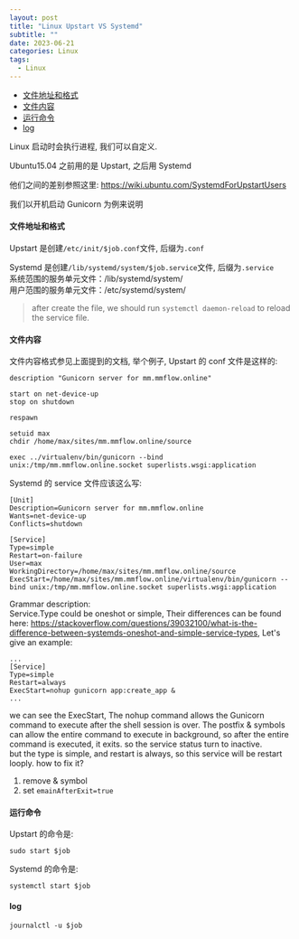 ```yaml
---
layout: post
title: "Linux Upstart VS Systemd"
subtitle: ""
date: 2023-06-21
categories: Linux
tags:
  - Linux
---
```


- [文件地址和格式](#文件地址和格式)
- [文件内容](#文件内容)
- [运行命令](#运行命令)
- [log](#log)

Linux 启动时会执行进程, 我们可以自定义.

Ubuntu15.04 之前用的是 Upstart, 之后用 Systemd

他们之间的差别参照这里: <https://wiki.ubuntu.com/SystemdForUpstartUsers>

我们以开机启动 Gunicorn 为例来说明

#### 文件地址和格式

Upstart 是创建`/etc/init/$job.conf`文件, 后缀为`.conf`

Systemd 是创建`/lib/systemd/system/$job.service`文件, 后缀为`.service`  
系统范围的服务单元文件：/lib/systemd/system/  
用户范围的服务单元文件：/etc/systemd/system/

> after create the file, we should run `systemctl daemon-reload` to reload the service file.

#### 文件内容

文件内容格式参见上面提到的文档, 举个例子, Upstart 的 conf 文件是这样的:

```text
description "Gunicorn server for mm.mmflow.online"

start on net-device-up
stop on shutdown

respawn

setuid max
chdir /home/max/sites/mm.mmflow.online/source

exec ../virtualenv/bin/gunicorn --bind unix:/tmp/mm.mmflow.online.socket superlists.wsgi:application
```

Systemd 的 service 文件应该这么写:

```text
[Unit]
Description=Gunicorn server for mm.mmflow.online
Wants=net-device-up
Conflicts=shutdown

[Service]
Type=simple
Restart=on-failure
User=max
WorkingDirectory=/home/max/sites/mm.mmflow.online/source
ExecStart=/home/max/sites/mm.mmflow.online/virtualenv/bin/gunicorn --bind unix:/tmp/mm.mmflow.online.socket superlists.wsgi:application
```

Grammar description:  
Service.Type could be oneshot or simple, Their differences can be found here: <https://stackoverflow.com/questions/39032100/what-is-the-difference-between-systemds-oneshot-and-simple-service-types>, Let's give an example:

```text
...
[Service]
Type=simple
Restart=always
ExecStart=nohup gunicorn app:create_app &
...
```

we can see the ExecStart, The nohup command allows the Gunicorn command to execute after the shell session is over. The postfix & symbols can allow the entire command to execute in background, so after the entire command is executed, it exits. so the service status turn to inactive.  
but the type is simple, and restart is always, so this service will be restart looply. how to fix it?

1. remove & symbol
2. set `emainAfterExit=true`

#### 运行命令

Upstart 的命令是:

```shell
sudo start $job
```

Systemd 的命令是:

```shell
systemctl start $job
```

#### log

```shell
journalctl -u $job
```

